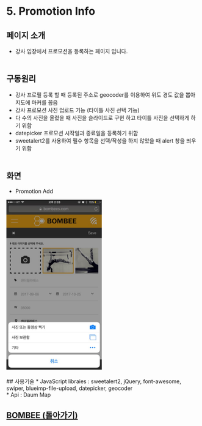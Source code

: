 # 5. Promotion Info

## 페이지 소개
* 강사 입장에서 프로모션을 등록하는 페이지 입니다.
<br><br>
## 구동원리
* 강사 프로필 등록 할 때 등록된 주소로 geocoder를 이용하여 위도 경도 값을 뽑아 지도에 마커를 꼽음
* 강사 프로모션 사진 업로드 기능 (타이틀 사진 선택 기능)
* 다 수의 사진을 올렸을 때 사진을 슬라이드로 구현 하고 타이틀 사진을 선택하게 하기 위함
* datepicker 프로모션 시작일과 종료일을 등록하기 위함
* sweetalert2를 사용하여 필수 항목을 선택/작성을 하지 않았을 때 alert 창을 띄우기 위함
<br><br>
## 화면
- Promotion Add

<img src="../Image/프로모션등록.jpg" width="250">
<br><br>
## 사용기술
* JavaScript libraies : sweetalert2, jQuery, font-awesome, swiper, blueimp-file-upload, datepicker, geocoder<br>
* Api : Daum Map<br>

## [BOMBEE (돌아가기)](../../README.md)<br>
